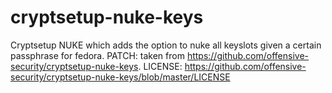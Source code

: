 # cryptsetup-nuke-keys
Cryptsetup NUKE which adds the option to nuke all keyslots given a certain passphrase for fedora. 
PATCH:   taken from https://github.com/offensive-security/cryptsetup-nuke-keys. 
LICENSE: https://github.com/offensive-security/cryptsetup-nuke-keys/blob/master/LICENSE

